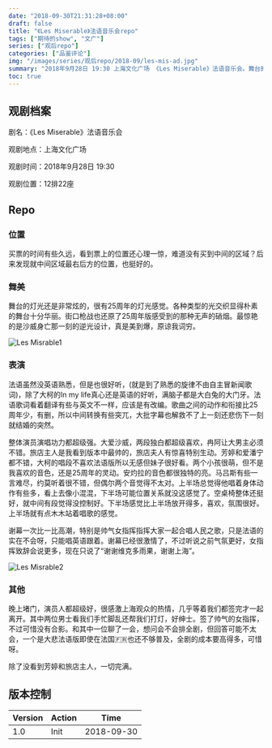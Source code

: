 ```yaml
---
date: "2018-09-30T21:31:28+08:00"
draft: false
title: "《Les Miserable》法语音乐会repo"
tags: ["期待的show", "文广"]
series: ["观后repo"]
categories: ["品鉴评论"]
img: "/images/series/观后repo/2018-09/les-mis-ad.jpg"
summary: "2018年9月28日 19:30 上海文化广场 《Les Miserable》法语音乐会。舞台的灯光还是非常炫的，很有25周年的灯光感觉。各种类型的光交织显得朴素的舞台十分华丽。街口枪战也还原了25周年版感受到的那种无声的硝烟。最惊艳的是沙威身亡那一刻的逆光设计，真是美到爆。法语虽然没英语熟悉，但是也很好听。演员们的演唱功力都特别赞，十分值得。"
toc: true
---
```


## 观剧档案

剧名：《Les Miserable》法语音乐会 

观剧地点：上海文化广场

观剧时间：2018年9月28日 19:30 

观剧位置：12排22座 


## Repo

### 位置

买票的时间有些久远，看到票上的位置还心理一惊，难道没有买到中间的区域？后来发现就中间区域最右后方的位置，也挺好的。

### 舞美

舞台的灯光还是非常炫的，很有25周年的灯光感觉。各种类型的光交织显得朴素的舞台十分华丽。街口枪战也还原了25周年版感受到的那种无声的硝烟。最惊艳的是沙威身亡那一刻的逆光设计，真是美到爆，原谅我词穷。

![Les Misrable1](/images/series/观后repo/2018-09/les-mis1.jpg)

### 表演

法语虽然没英语熟悉，但是也很好听，(就是到了熟悉的旋律不由自主冒新闻歌词)，除了大柯的In my life真心还是英语的好听，满脑子都是大白兔的大门牙。法语歌词看着翻译有些与英文不一样，应该是有改编。歌曲之间的动作和衔接比25周年少，有删，所以中间转换有些突兀，大批字幕也解救不了上一刻还悲伤下一刻就结婚的突然。

整体演员演唱功力都超级强。大爱沙威，两段独白都超级喜欢，冉阿让大男主必须不错。旅店主人是我看到版本中最帅的，旅店夫人有惊喜特别生动。芳婷和爱潘宁都不错，大柯的唱段不喜欢法语版所以无感但妹子很好看。两个小孩很萌，但不是我喜欢的音色，还是25周年的灵动。安灼拉的音色都很独特的亮。马吕斯有些一言难尽，约莫听着很不错，但偶尔两个音觉得不太对。上半场总觉得他唱着身体动作有些多，看上去像小混混，下半场可能位置关系就没这感觉了。空桌椅整体还挺好，就中间有段觉得没控制好。下半场感觉比上半场放开得多，喜欢，氛围很好。上半场就有点木木站着唱歌的感觉。

谢幕一次比一比高潮，特别是帅气女指挥指挥大家一起合唱人民之歌，只是法语的实在不会呀，只能唱英语跟着。谢幕已经很激情了，不过听说之前气氛更好，女指挥致辞会说更多，现在只说了“谢谢维克多雨果，谢谢上海”。

![Les Misrable2](/images/series/观后repo/2018-09/les-mis2.jpg)

### 其他

晚上堵门，演员人都超级好，很感激上海观众的热情，几乎等着我们都签完才一起离开。其中两位男士看我们手忙脚乱还帮我们打灯，好绅士。签了帅气的女指挥，不过可惜没有合影。和其中一位聊了一会，想问会不会排全剧，但回答可能不太会，一个是大悲法语版即使在法国🇫🇷也还不够普及，全剧的成本要高得多，可惜呀。

除了没看到芳婷和旅店主人，一切完满。

## 版本控制

| Version | Action | Time       |
| ------- | ------ | ---------- |
| 1.0     | Init   | 2018-09-30 |
